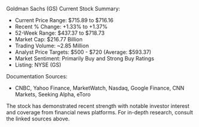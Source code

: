 Goldman Sachs (GS) Current Stock Summary:

- Current Price Range: $715.89 to $716.16
- Recent % Change: +1.33% to +1.37%
- 52-Week Range: $437.37 to $718.73
- Market Cap: $216.77 Billion
- Trading Volume: ~2.85 Million
- Analyst Price Targets: $500 - $720 (Average: $593.37)
- Market Sentiment: Primarily Buy and Strong Buy Ratings
- Listing: NYSE (GS)

Documentation Sources:
- CNBC, Yahoo Finance, MarketWatch, Nasdaq, Google Finance, CNN Markets, Seeking Alpha, eToro

The stock has demonstrated recent strength with notable investor interest and coverage from financial news platforms. For in-depth research, consult the linked sources above.